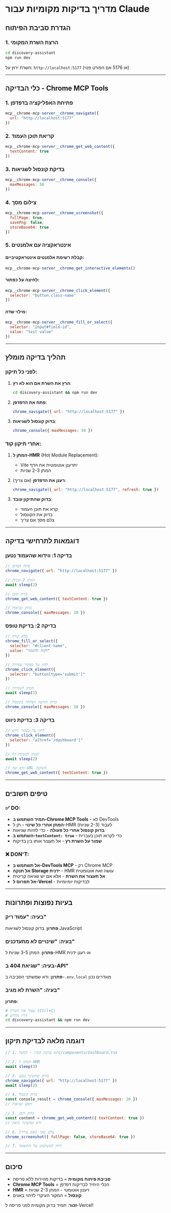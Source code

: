 # מדריך בדיקות מקומיות עבור Claude

## הגדרת סביבת הפיתוח

### 1. הרצת השרת המקומי

```bash
cd discovery-assistant
npm run dev
```

השרת ירוץ על: `http://localhost:5177` (או 5176 אם הפורט פנוי)

---

## כלי הבדיקה - Chrome MCP Tools

### 1. פתיחת האפליקציה בדפדפן

```javascript
mcp__chrome-mcp-server__chrome_navigate({
  url: "http://localhost:5177"
})
```

### 2. קריאת תוכן העמוד

```javascript
mcp__chrome-mcp-server__chrome_get_web_content({
  textContent: true
})
```

### 3. בדיקת קונסול לשגיאות

```javascript
mcp__chrome-mcp-server__chrome_console({
  maxMessages: 50
})
```

### 4. צילום מסך

```javascript
mcp__chrome-mcp-server__chrome_screenshot({
  fullPage: true,
  savePng: false,
  storeBase64: true
})
```

### 5. אינטראקציה עם אלמנטים

#### קבלת רשימת אלמנטים אינטראקטיביים:
```javascript
mcp__chrome-mcp-server__chrome_get_interactive_elements()
```

#### לחיצה על כפתור:
```javascript
mcp__chrome-mcp-server__chrome_click_element({
  selector: "button.class-name"
})
```

#### מילוי שדה:
```javascript
mcp__chrome-mcp-server__chrome_fill_or_select({
  selector: "input#field-id",
  value: "test value"
})
```

---

## תהליך בדיקה מומלץ

### לפני כל תיקון:

1. **הרץ את השרת אם הוא לא רץ**:
   ```bash
   cd discovery-assistant && npm run dev
   ```

2. **פתח את הדפדפן**:
   ```javascript
   chrome_navigate({ url: "http://localhost:5177" })
   ```

3. **בדוק קונסול לשגיאות**:
   ```javascript
   chrome_console({ maxMessages: 50 })
   ```

### אחרי תיקון קוד:

1. **המתן ל-HMR** (Hot Module Replacement):
   - Vite יתרענן אוטומטית את הדף
   - המתן 2-3 שניות

2. **רענן את הדפדפן** (אם צריך):
   ```javascript
   chrome_navigate({ url: "http://localhost:5177", refresh: true })
   ```

3. **בדוק שהתיקון עובד**:
   - קרא את תוכן העמוד
   - בדוק את הקונסול
   - צלם מסך אם צריך

---

## דוגמאות לתרחישי בדיקה

### בדיקה 1: ווידוא שהעמוד נטען

```javascript
// פתח דפדפן
chrome_navigate({ url: "http://localhost:5177" })

// המתן 2 שניות
await sleep(2)

// בדוק תוכן
chrome_get_web_content({ textContent: true })

// בדוק שגיאות
chrome_console({ maxMessages: 20 })
```

### בדיקה 2: בדיקת טופס

```javascript
// מלא שדה
chrome_fill_or_select({
  selector: "#client-name",
  value: "לקוח לדוגמה"
})

// לחץ על כפתור שמירה
chrome_click_element({
  selector: "button[type='submit']"
})

// המתן לשמירה
await sleep(1)

// בדוק הודעת הצלחה בקונסול
chrome_console({ maxMessages: 10 })
```

### בדיקה 3: בדיקת ניווט

```javascript
// לחץ על כפתור ניווט
chrome_click_element({
  selector: "a[href='/dashboard']"
})

// המתן לטעינת דף
await sleep(2)

// ודא שה-URL השתנה
chrome_get_web_content({ textContent: true })
```

---

## טיפים חשובים

### ✅ DO:
- **תמיד השתמש ב-Chrome MCP Tools** - לא DevTools
- **המתן אחרי כל שינוי** - תן ל-HMR לעבוד (2-3 שניות)
- **בדוק קונסול אחרי כל פעולה** - כדי לזהות שגיאות
- **השתמש ב-`textContent: true`** - כדי לקרוא תוכן בעברית
- **שמור על השרת רץ** - אל תעצור אותו בין בדיקות

### ❌ DON'T:
- **אל תשתמש ב-DevTools MCP** - רק Chrome MCP
- **אל תנקה Storage ידנית** - HMR עושה זאת אוטומטית
- **אל תעצור את השרת** - אלא אם יש שגיאה קריטית
- **אל תפרוס ל-Vercel** - לבדיקות יומיומיות

---

## בעיות נפוצות ופתרונות

### בעיה: "עמוד ריק"
**פתרון**: בדוק קונסול לשגיאות JavaScript

### בעיה: "שינויים לא מתעדכנים"
**פתרון**: המתן 3-5 שניות ל-HMR או רענן ידנית

### בעיה: "שגיאת 404 ב-API"
**פתרון**: ודא שמשתני הסביבה ב-`.env.local` מוגדרים נכון

### בעיה: "השרת לא מגיב"
**פתרון**:
```bash
# עצור את השרת (Ctrl+C)
# הרץ מחדש
cd discovery-assistant && npm run dev
```

---

## דוגמה מלאה לבדיקת תיקון

```javascript
// 1. ערכת קובץ - למשל src/components/Dashboard.tsx

// 2. המתן ל-HMR
await sleep(3)

// 3. בדוק שהשינוי נטען
chrome_navigate({ url: "http://localhost:5177" })
await sleep(2)

// 4. בדוק קונסול
const console_result = chrome_console({ maxMessages: 20 })
// חפש שגיאות

// 5. בדוק תוכן
const content = chrome_get_web_content({ textContent: true })
// ודא שהשינוי נראה

// 6. צלם מסך (אם צריך)
chrome_screenshot({ fullPage: false, storeBase64: true })

// 7. דווח למשתמש על התוצאה
```

---

## סיכום

- **סביבת פיתוח מקומית** = בדיקות מהירות ללא פריסה
- **Chrome MCP Tools** = הכלי היחיד לבדיקות דפדפן
- **HMR** = רענון אוטומטי - המתן 2-3 שניות
- **קונסול** = המקור העיקרי לזיהוי באגים

**זכור**: תמיד בדוק מקומית לפני פריסה ל-Vercel!
